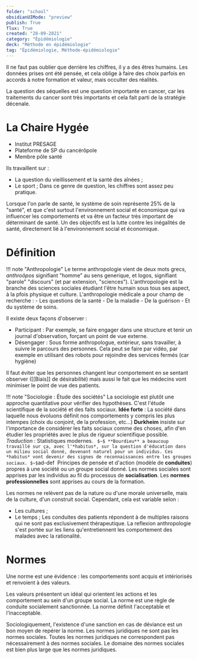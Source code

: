 ```yaml
---
folder: "school"
obsidianUIMode: "preview"
publish: True
flux: True
created: "28-09-2021"
category: "Épidémiologie"
deck: "Méthode en épidémiologie"
tag: "Épidémiologie, Méthode-épidémiologie"
---
```

Il ne faut pas oublier que derrière les chiffres, il y a des êtres humains. Les données prises ont été pensée, et cela oblige à faire des choix parfois en accords à notre formation et valeur, mais occulter des réalités.

La question des séquelles est une question importante en cancer, car les traitements du cancer sont très importants et cela fait parti de la stratégie décenale. 

# La Chaire Hygée
- Institut PRESAGE 
- Plateforme de SP du cancérôpole 
- Membre pôle santé

Ils travaillent sur :
- La question du vieillissement et la santé des aînées ; 
- Le sport ; 
Dans ce genre de question, les chiffres sont assez peu pratique.

Lorsque l'on parle de santé, le système de soin représente 25% de la "santé", et que c'est surtout l'environnement social et économique qui va influencer les comportements et va être un facteur très important de déterminant de santé. Un des objectifs est la lutte contre les inégalités de santé, directement lié à l'environnement social et économique.

# Définition
!!! note "Anthropologie"
	Le terme anthropologie vient de deux mots grecs, *anthroôpos* signifiant "homme" au sens generique, et logos, signifiant "parole" "discours" (et par extension, "sciences").
	L'anthropologie est la branche des sciences sociales étudiant l'être humain sous tous ses aspect, à la pfois physique et culture. 
	L'anthropologie médicale a pour champ de recherche :
	- Les questions de la santé
	- De la maladie
	- De la guérison
	- Et du système de soins. 

Il existe deux façons d'observer :
- Participant : Par exemple, se faire engager dans une structure et tenir un journal d'observation, forçant un point de vue externe.
- Désengager : Sous forme anthropologue, extérieur, sans travailler, à suivre le parcours des personnes. Cela peut se faire par vidéo, par exemple en utilisant des robots pour rejoindre des services fermés (car hygiène) 

Il faut éviter que les personnes changent leur comportement en se sentant observer ([[Biais]] de désirabilité) mais aussi le fait que les médecins vont minimiser le point de vue des patients. 

!!! note "Sociologie : Étude des sociétés"
	La sociologie est plutôt une approche quantitative pour vérifier des hypothèses. C'est l'étude scientifique de la société et des faits sociaux.
	**Idée forte** : La société dans laquelle nous évoluons définit nos comportements y compris les plus intempes (choix du conjoint, de la profession, etc...)
	**Durkheim** insiste sur l'importance de considérer les faits sociaux comme des choses, afin d'en étudier les propriétés avec le plus de rigueur scientifique possible. 
	*Traduction* : Statistiques modernes. 
	``` 
	$~$
	**Bourdieu** a beaucoup travaillé sur ça, avec l'*habitus*, sur la question d'éducation dans un milieu social donné, devenant naturel pour un individus. Ces *habitus* vont devenir des signes de reconnaissances entre les groupes sociaux.
	$~$
	```ad-def 
	Principes de pensée et d'action (modèle de **conduites**) propres à une société ou un groupe social donné. Les normes sociales sont apprises par les individus au fil du processus de **socialisation**. Les **normes professionnelles** sont apprises au cours de la formation.

Les normes ne relèvent pas de la nature ou d'une morale universelle, mais de la culture, d'un construit social. Cependant, cela est variable selon : 
- Les cultures ; 
- Le temps ; 
Les conduites des patients répondent à de multiples raisons qui ne sont pas exclusivement thérapeutique. La reflexion anthropologie s'est portée sur les liens qu'entretiennent les comportement des malades avec la rationalité. 

# Normes
Une norme est une évidence : les comportements sont acquis et intériorisés et renvoient à des valeurs. 

Les valeurs présentent un idéal qui orientent les actions et les comportement au sein d'un groupe social. 
La norme est une règle de conduite socialement sanctionnée. La norme définit l'acceptable et l'inacceptable.

Sociologiquement, l'existence d'une sanction en cas de déviance est un bon moyen de repérer la norme. Les normes juridiques ne sont pas les normes sociales. Toutes les normes juridiques ne correspondent pas nécessairement à des normes sociales. Le domaine des normes sociales est bien plus large que les normes juridiques.